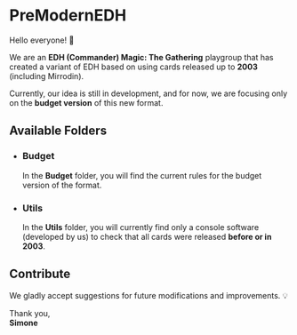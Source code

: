 # PreModernEDH

Hello everyone! 👋

We are an **EDH (Commander) Magic: The Gathering** playgroup that has created a variant of EDH based on using cards released up to **2003** (including Mirrodin).

Currently, our idea is still in development, and for now, we are focusing only on the **budget version** of this new format.

## Available Folders

- ### Budget
  In the **Budget** folder, you will find the current rules for the budget version of the format.

- ### Utils
  In the **Utils** folder, you will currently find only a console software (developed by us) to check that all cards were released **before or in 2003**.

## Contribute

We gladly accept suggestions for future modifications and improvements. 💡

Thank you,  
**Simone**
